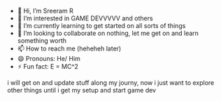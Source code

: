 - 👋 Hi, I’m Sreeram R  
- 👀 I’m interested in GAME DEVVVVV and others
- 🌱 I’m currently learning to get started on all sorts of things
- 💞️ I’m looking to collaborate on nothing, let me get on and learn something worth
- 📫 How to reach me (heheheh later)
- 😄 Pronouns: He/ Him
- ⚡ Fun fact: E = MC^2


i will get on and update stuff along my journy, now i just want to explore other things until i get my setup and start game dev
